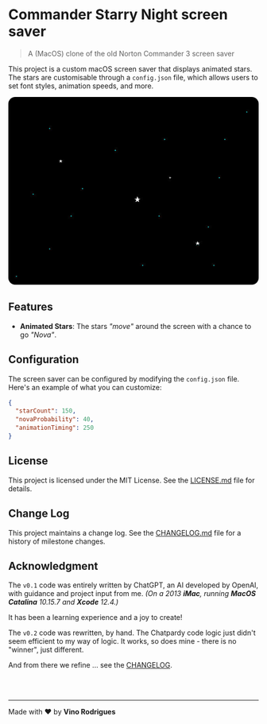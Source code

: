 # Commander Starry Night screen saver

> A (MacOS) clone of the old Norton Commander 3 screen saver

This project is a custom macOS screen saver that displays animated stars. The stars are customisable through a `config.json` file, which allows users to set font styles, animation speeds, and more.

<center><img src="docs/screenshot.jpg" style="border-radius:14px"></center>

## Features

- **Animated Stars**: The stars *"move"* around the screen with a chance to go *"Nova"*.

## Configuration

The screen saver can be configured by modifying the `config.json` file. Here's an example of what you can customize:

```json
{
  "starCount": 150,
  "novaProbability": 40,
  "animationTiming": 250
}
```

## License

This project is licensed under the MIT License. See the [LICENSE.md](LICENSE.md) file for details.

## Change Log

This project maintains a change log.  See the [CHANGELOG.md](CHANGELOG.md) file for a history of milestone changes.

## Acknowledgment

The `v0.1` code was entirely written by ChatGPT, an AI developed by OpenAI, with guidance and project input from me. *(On a 2013 **iMac**, running **MacOS Catalina** 10.15.7 and **Xcode** 12.4.)*

It has been a learning experience and a joy to create!

The `v0.2` code was rewritten, by hand.  The Chatpardy code logic just didn't seem efficient to my way of logic.  It works, so does mine - there is no "winner", just different.

And from there we refine ... see the [CHANGELOG](CHANGELOG.md).


&nbsp;<br>&nbsp;

---

Made with :heart: by **Vino Rodrigues**
